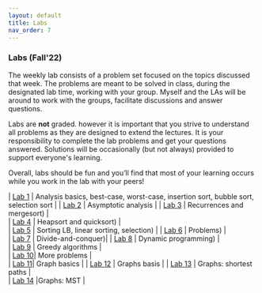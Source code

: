 ```yaml
---
layout: default 
title: Labs 
nav_order: 7
---
```


### Labs (Fall'22)

The weekly lab consists of a problem set focused on the topics discussed that week. The  problems are meant to be solved in class, during the designated lab time, working with your group.  Myself and the LAs will be around to work with the groups, facilitate discussions and answer questions.

Labs are __not__ graded. however it is important that you strive to understand all problems as they are designed to extend the lectures. It is your responsibility to complete the lab problems and get your questions answered. Solutions will be occasionally (but not always)   provided to support everyone's learning. 

Overall, labs should be fun and you’ll find that most of your learning occurs while you work in the lab with your peers!


| [Lab 1](docs/lab1.pdf)  | Analysis basics, best-case, worst-case, insertion sort, bubble sort, selection sort |
| [Lab 2](docs/lab2.pdf)  | Asymptotic analysis |
| [Lab 3](docs/lab3.pdf)  |  Recurrences and mergesort)  |    
| [Lab 4](docs/lab4.pdf)  |  Heapsort and quicksort) |   
| [Lab 5](docs/lab5.pdf)  | Sorting LB, linear sorting, selection) | 
| [Lab 6](docs/lab6.pdf)  | Problems) |    
| [Lab 7](docs/lab7.pdf)  | Divide-and-conquer)| 
| [Lab 8](docs/lab8.pdf)  | Dynamic programming) |     
| [Lab 9](docs/lab9.pdf)  | Greedy algorithms |    
| [Lab 10](docs/lab10.pdf)| More problems |   
| [Lab 11](docs/lab11.pdf)| Graph basics | 
| [Lab 12](docs/lab12.pdf) | Graphs basis |
| [Lab 13](docs/lab13.pdf) | Graphs: shortest paths |   
| [Lab 14](docs/lab14.pdf)  |Graphs: MST | 

